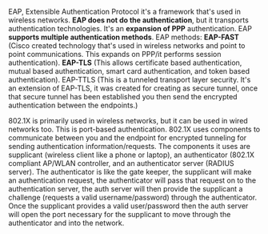 
EAP, Extensible Authentication Protocol it's a framework that's used in wireless networks. **EAP does not do the authentication**, but it transports authentication technologies. It's an **expansion of PPP** authentication. EAP **supports multiple authentication methods**. EAP methods: **EAP-FAST** (Cisco created technology that's used in wireless networks and point to point communications. This expands on PPP/it performs session authentication). **EAP-TLS** (This allows certificate based authentication, mutual based authentication, smart card authentication, and token based authentication). EAP-TTLS (This is a tunneled transport layer security. It's an extension of EAP-TLS, it was created for creating as secure tunnel, once that secure tunnel has been established you then send the encrypted authentication between the endpoints.)

802.1X is primarily used in wireless networks, but it can be used in wired networks too. This is port-based authentication. 802.1X uses components to communicate between you and the endpoint for encrypted tunneling for sending authentication information/requests. The components it uses are supplicant (wireless client like a phone or laptop), an authenticator (802.1X compliant AP/WLAN controller, and an authenticator server (RADIUS server). The authenticator is like the gate keeper, the supplicant will make an authentication request, the authenticator will pass that request on to the authentication server, the auth server will then provide the supplicant a challenge (requests a valid username/password) through the authenticator. Once the supplicant provides a valid user/password then the auth server will open the port necessary for the supplicant to move through the authenticator and into the network.